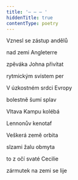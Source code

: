 ```yaml
---
title: '– – – '
hiddenTitle: true
contentType: poetry
---
```


<section>

Vznesl se zástup andělů

nad zemi Angleterre

zpěváka Johna přivítat

rytmickým svistem per

V úzkostném srdci Evropy

bolestně šumí splav

Vltava Kampu kolébá

Lennonův kenotaf

Veškerá země orbita

slzami žalu obmyta

to z očí svaté Cecilie

zármutek na zemi se lije

</section>
